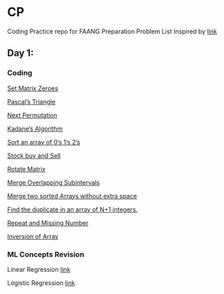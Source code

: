 # CP
Coding Practice repo for FAANG Preparation 
Problem List Inspired by [link](https://takeuforward.org/interviews/strivers-sde-sheet-top-coding-interview-problems/) 

## Day 1: 

### Coding

[Set Matrix Zeroes](https://leetcode.com/problems/set-matrix-zeroes/)

[Pascal’s Triangle](https://leetcode.com/problems/pascals-triangle/)

[Next Permutation](https://leetcode.com/problems/next-permutation/)

[Kadane’s Algorithm](https://leetcode.com/problems/maximum-subarray/)

[Sort an array of 0’s 1’s 2’s](https://leetcode.com/problems/sort-colors/)

[Stock buy and Sell](https://leetcode.com/problems/best-time-to-buy-and-sell-stock/)

[Rotate Matrix](https://leetcode.com/problems/rotate-image/)

[Merge Overlapping Subintervals](https://leetcode.com/problems/merge-intervals/)

[Merge two sorted Arrays without extra space](https://leetcode.com/problems/merge-sorted-array/)

[Find the duplicate in an array of N+1 integers.](https://leetcode.com/problems/find-the-duplicate-number/)

[Repeat and Missing Number](https://www.interviewbit.com/problems/repeat-and-missing-number-array/)

[Inversion of Array](https://www.codingninjas.com/codestudio/problems/count-inversions_615)

### ML Concepts Revision

Linear Regression [link](Wait)

Logistic Regression [link](Wait)
